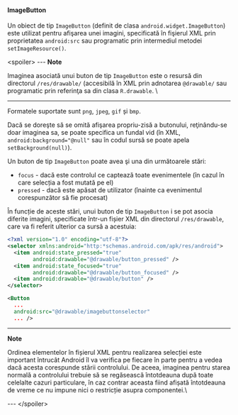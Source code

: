 #### ImageButton

Un obiect de tip `ImageButton` (definit de clasa
`android.widget.ImageButton`) este utilizat pentru afişarea unei
imagini, specificată în fişierul XML prin proprietatea `android:src` sau
programatic prin intermediul metodei `setImageResource()`.

\<spoiler> ---
**Note**

Imaginea asociată unui buton de tip `ImageButton`
este o resursă din directorul `/res/drawable/` (accesibilă în XML prin
adnotarea `@drawable/` sau programatic prin referinţa sa din clasa
`R.drawable`. \

---

Formatele suportate sunt `png`, `jpeg`, `gif` și `bmp`.

Dacă se doreşte să se omită afişarea propriu-zisă a butonului,
reţinându-se doar imaginea sa, se poate specifica un fundal vid (în XML,
`android:background="@null"` sau în codul sursă se poate apela
`setBackground(null)`).

Un buton de tip `ImageButton` poate avea şi una din următoarele stări:

-   `focus` - dacă este controlul ce captează toate evenimentele (în
    cazul în care selecția a fost mutată pe el)
-   `pressed` - dacă este apăsat de utilizator (înainte ca evenimentul
    corespunzător să fie procesat)

În funcție de aceste stări, unui buton de tip `ImageButton` i se pot
asocia diferite imagini, specificate într-un fișier XML din directorul
`/res/drawable`, care va fi referit ulterior ca sursă a acestuia:

``` xml
<?xml version="1.0" encoding="utf-8"?>
<selector xmlns:android="http:*schemas.android.com/apk/res/android">
  <item android:state_pressed="true"
        android:drawable="@drawable/button_pressed" />
  <item android:state_focused="true"
        android:drawable="@drawable/button_focused" />
  <item android:drawable="@drawable/button" />
</selector>
```

``` xml
<Button
  ... 
  android:src="@drawable/imagebuttonselector" 
  ... />
```

---
**Note**

Ordinea elementelor în fișierul XML pentru realizarea
selecției este important întrucât Android îl va verifica pe fiecare în
parte pentru a vedea dacă acesta corespunde stării controlului. De
aceea, imaginea pentru starea normală a controlului trebuie să se
regăsească întotdeauna după toate celelalte cazuri particulare, în caz
contrar aceasta fiind afișată întotdeauna de vreme ce nu impune nici o
restricție asupra componentei.\

--- \</spoiler>
